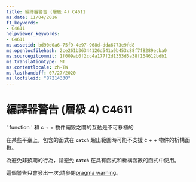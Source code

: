 ```yaml
---
title: 編譯器警告 (層級 4) C4611
ms.date: 11/04/2016
f1_keywords:
- C4611
helpviewer_keywords:
- C4611
ms.assetid: bd90d0a6-75f9-4e97-968d-dda6773e9fd8
ms.openlocfilehash: 2ce261b36344126d541a9b453c88f7f8289ecba0
ms.sourcegitcommit: 1f009ab0f2cc4a177f2d1353d5a38f164612bdb1
ms.translationtype: MT
ms.contentlocale: zh-TW
ms.lasthandoff: 07/27/2020
ms.locfileid: "87214330"
---
```

# <a name="compiler-warning-level-4-c4611"></a>編譯器警告 (層級 4) C4611

' function ' 和 c + + 物件銷毀之間的互動是不可移植的

在某些平臺上，包含的函式在 **`catch`** 超出範圍時可能不支援 c + + 物件的析構函數。

為避免非預期的行為，請避免 **`catch`** 在具有函式和析構函數的函式中使用。

這個警告只會發出一次;請參閱[pragma warning](../../preprocessor/warning.md)。
